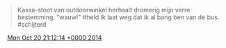 > Kassa\-stoot van outdoorwinkel herhaalt dromerig mijn verre bestemming\. "wauw\!" \#held Ik laat weg dat ik al bang ben van de bus\. \#schijterd

<img src="../../media/tweet.ico" width="12" /> [Mon Oct 20 21:12:14 +0000 2014](https://twitter.com/DromerDenker/status/524307123807608832)